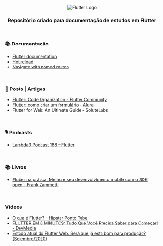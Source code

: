 <div align="center">
 
 ![Flutter Logo](Docs/images/flutter-logo.png)
 ### Repositório criado para documentação de estudos em Flutter
  
</div>

<br>

### 📚 Documentação
 
+ [Flutter documentation](https://flutter.dev/docs)
+ [Hot reload](https://flutter.dev/docs/development/tools/hot-reload)
+ [Navigate with named routes](https://flutter.dev/docs/cookbook/navigation/named-routes)


<br> 

### 📰 Posts | Artigos

+ [Flutter: Code Organization - Flutter Community](https://medium.com/flutter-community/flutter-code-organization-de3a4c219149)
+ [Flutter: como criar um formulário - Alura](https://www.alura.com.br/artigos/criando-formulario-com-flutter)
+ [Flutter for Web: An Ultimate Guide - SoluteLabs](https://www.solutelabs.com/blog/flutter-for-web-an-ultimate-guide)


<br>

  
### 🎙️ Podcasts

+ [Lambda3 Podcast 188 – Flutter](https://www.lambda3.com.br/2020/03/lambda3-podcast-188-flutter/)


<br>

### 📚 Livros
 
+ [Flutter na prática: Melhore seu desenvolvimento mobile com o SDK open - Frank Zammetti](https://www.amazon.com.br/Flutter-pr%C3%A1tica-Melhore-desenvolvimento-recente-ebook/dp/B083VXLSQG)

<br> 


### Vídeos

+ [O que é Flutter? - Hipster Ponto Tube](https://www.youtube.com/watch?v=So5C-XSfGW0&ab_channel=AluraCursosOnline)
+ [FLUTTER EM 6 MINUTOS: Tudo Que Você Precisa Saber para Começar! - DevMedia](https://www.youtube.com/watch?v=jbAh5R8CH_o&ab_channel=DevMedia)
+ [Estado atual do Flutter Web. Será que já está bom para produção? (Setembro/2020)](https://www.youtube.com/watch?v=Gv8u1zVNshU&ab_channel=Flutterando)





